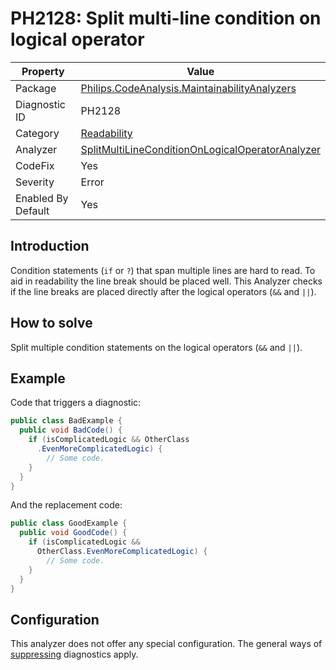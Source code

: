 # PH2128: Split multi-line condition on logical operator

| Property | Value  |
|--|--|
| Package | [Philips.CodeAnalysis.MaintainabilityAnalyzers](https://www.nuget.org/packages/Philips.CodeAnalysis.MaintainabilityAnalyzers) |
| Diagnostic ID | PH2128 |
| Category  | [Readability](../Readability.md) |
| Analyzer | [SplitMultiLineConditionOnLogicalOperatorAnalyzer](https://github.com/philips-software/roslyn-analyzers/blob/main/Philips.CodeAnalysis.MaintainabilityAnalyzers/Readability/SplitMultiLineConditionOnLogicalOperatorAnalyzer.cs)
| CodeFix  | Yes |
| Severity | Error |
| Enabled By Default | Yes |

## Introduction

Condition statements (`if` or `?`) that span multiple lines are hard to read. To aid in readability the line break should be placed well. This Analyzer checks if the line breaks are placed directly after the logical operators (`&&` and `||`).

## How to solve

Split multiple condition statements on the logical operators (`&&` and `||`).

## Example

Code that triggers a diagnostic:
``` cs
public class BadExample {
  public void BadCode() {
    if (isComplicatedLogic && OtherClass
      .EvenMoreComplicatedLogic) {
        // Some code.
    }
  }
}
```

And the replacement code:
``` cs
public class GoodExample {
  public void GoodCode() {
    if (isComplicatedLogic &&
      OtherClass.EvenMoreComplicatedLogic) {
        // Some code.
    }
  }
}
```

## Configuration

This analyzer does not offer any special configuration. The general ways of [suppressing](https://learn.microsoft.com/en-us/dotnet/fundamentals/code-analysis/suppress-warnings) diagnostics apply.